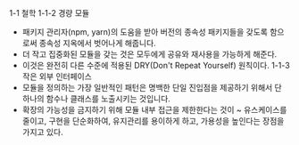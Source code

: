 1-1 철학
1-1-2 경량 모듈
- 패키지 관리자(npm, yarn)의 도움을 받아 버전의 종속성 패키지들을 갖도록 함으로써 종속성 지옥에서 벗어나게 해줍니다.
- 더 작고 집중화된 모듈을 갖는 것은 모두에게 공유와 재사용을 가능하게 해준다.
- 이것은 완전히 다른 수준에 적용된 DRY(Don't Repeat Yourself) 원칙이다.
1-1-3 작은 외부 인터페이스
- 모듈을 정의하는 가장 일반적인 패턴은 명백한 단일 진입점을 제공하기 위해서 단 하나의 함수나 클래스를 노출시키는 것입니다.
- 확장의 가능성을 금지하기 위해 모듈 내부 접근을 제한한다는 것이 ~ 유스케이스를 줄이고, 구현을 단순화하여, 유지관리를 용이하게 하고, 가용성을 높인다는 장점을 가지고 있다.